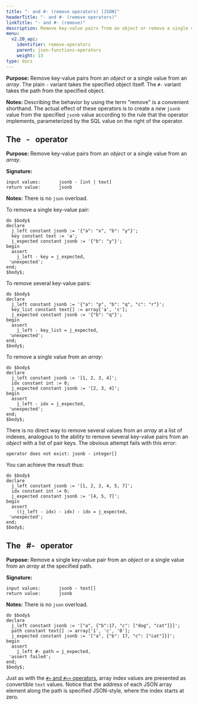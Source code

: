 ```yaml
---
title: "- and #- (remove operators) [JSON]"
headerTitle: "- and #- (remove operators)"
linkTitle: "- and #- (remove)"
description: Remove key-value pairs from an object or remove a single value from an array.
menu:
  v2.20_api:
    identifier: remove-operators
    parent: json-functions-operators
    weight: 13
type: docs
---
```


**Purpose:** Remove key-value pairs from an _object_ or a single value from an _array_. The plain `-` variant takes the specified object itself. The `#-` variant takes the path from the specified object.

**Notes:** Describing the behavior by using the term "remove" is a convenient shorthand. The actual effect of these operators is to create a _new_ `jsonb` value from the specified `jsonb` value according to the rule that the operator implements, parameterized by the SQL value on the right of the operator.

## The&#160; &#160;-&#160; &#160;operator

**Purpose:** Remove key-value pairs from an _object_ or a single value from an _array_.

**Signature:**

```
input values:       jsonb - [int | text]
return value:       jsonb
```

**Notes:** There is no `json` overload.

To remove a single key-value pair:

```plpgsql
do $body$
declare
  j_left constant jsonb := '{"a": "x", "b": "y"}';
  key constant text := 'a';
  j_expected constant jsonb := '{"b": "y"}';
begin
  assert
    j_left - key = j_expected,
 'unexpected';
end;
$body$;
```

To remove several key-value pairs:

```plpgsql
do $body$
declare
  j_left constant jsonb := '{"a": "p", "b": "q", "c": "r"}';
  key_list constant text[] := array['a', 'c'];
  j_expected constant jsonb := '{"b": "q"}';
begin
  assert
    j_left - key_list = j_expected,
 'unexpected';
end;
$body$;
```

To remove a single value from an _array_:

```plpgsql
do $body$
declare
  j_left constant jsonb := '[1, 2, 3, 4]';
  idx constant int := 0;
  j_expected constant jsonb := '[2, 3, 4]';
begin
  assert
    j_left - idx = j_expected,
 'unexpected';
end;
$body$;
```

There is no direct way to remove several values from an _array_ at a list of indexes, analogous to the ability to remove several key-value pairs from an _object_ with a list of pair keys. The obvious attempt fails with this error:

```
operator does not exist: jsonb - integer[]
```

You can achieve the result thus:

```plpgsql
do $body$
declare
  j_left constant jsonb := '[1, 2, 3, 4, 5, 7]';
  idx constant int := 0;
  j_expected constant jsonb := '[4, 5, 7]';
begin
  assert
    ((j_left - idx) - idx) - idx = j_expected,
 'unexpected';
end;
$body$;
```

## The&#160; &#160;#-&#160; &#160;operator

**Purpose:** Remove a single key-value pair from an _object_ or a single value from an _array_ at the specified path.

**Signature:**

```
input values:       jsonb - text[]
return value:       jsonb
```

**Notes:** There is no `json` overload.

```plpgsql
do $body$
declare
  j_left constant jsonb := '["a", {"b":17, "c": ["dog", "cat"]}]';
  path constant text[] := array['1', 'c', '0'];
  j_expected constant jsonb := '["a", {"b": 17, "c": ["cat"]}]';
begin
  assert
    j_left #- path = j_expected,
 'assert failed';
end;
$body$;
```

Just as with the [`#>` and `#>>` operators](../subvalue-operators/), array index values are presented as convertible `text` values. Notice that the address of each JSON array element along the path is specified JSON-style, where the index starts at zero.
